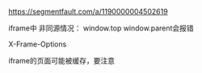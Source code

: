 https://segmentfault.com/a/1190000004502619

iframe中
非同源情况： window.top window.parent会报错

X-Frame-Options

iframe的页面可能被缓存，要注意